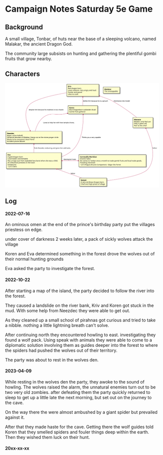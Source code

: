 Campaign Notes Saturday 5e Game
===============================

Background
----------
 A small village, Tonbar, of huts near the base of a sleeping volcano, named Malakar, the ancient Dragon God.

 The community large subsists on hunting and gathering the plentiful gombi fruits that grow nearby.

Characters
----------

![](dnd-5e-traas-2022.svg)
<!--
```plantuml
@startuml dnd-5e-traas-2022

rectangle aaron [
**Neezdec**
Hyper active kobold
Fanatical devotee of Malakar. Hangs out at the stone prayer circle
Wants to be everyone's best friend
Accident prone laborer
]

rectangle miriam [
**Kriv**
Red dragon born
Loves violence, Very angry and loud.
Hunter and guard
Likes to cook.
]

rectangle mady [
**Koren**
Blue Dragonborn outlander druid
Gombi fruit gatherer
]

rectangle chief [
**Walaki**
A very old Brass Dragon born.
Chief and High priest of village
]

rectangle prince [
**Wanana**
Walaki's Red only son
Only 4 years old
Heir to the chief
]

rectangle trader [
**Cornwallis Meridian**
Gnome Sailor
He comes to Tonbar once a month to trade gombi fruits and local trade goods.
Traveling merchant
~Lvl 5 Rogue (Arcane Companion) - Edgar the Ferret
]

rectangle priestess [
**Eva**
A gold dragon born
Local healer and herbalist
Has a huge scar from exploded lava burst when she was a child.
An influential priestess in the town
Isolationist
~Lvl 5 Cleric
]

rectangle malakar [
**Malakar**
The Unstoppable
]

prince <-- chief  : father
priestess <-- chief : father
priestess <-> trader: ideological rivals.
aaron <-- miriam : despise him because his madness is too chaotic
miriam <-- mady  : dislike him because he is a grouch
aaron <-- priestess : finds Neezdec endearing and gives him odd tasks.
mady <-- priestess : Thinks you a very capable
miriam <-- prince : Dismissive role model
mady <-- aaron  : Loves to help her with here temple chores.

@enduml
```
-->

Log
---

#### 2022-07-16
An ominous omen at the end of the prince's birthday party put the villages priestess on edge.

under cover of darkness 2 weeks later, a pack of sickly wolves attack the village

Koren and Eva determined something in the forest drove the wolves out of their normal hunting grounds

Eva asked the party to investigate the forest.

#### 2022-10-22

After starting a map of the island, the party decided to follow the river into the forest.

They caused a landslide on the river bank, Kriv and Koren got stuck in the mud.
With some help from Neezdec they were able to get out.

As they cleaned up a small school of pirahnas got curious and tried to take a nibble. nothing a little
lightning breath can't solve.

After continuing north they encountered howling to east. investigating they found
a wolf pack. Using speak with animals they were able to come to a diplomatic solution
involving them as guides deeper into the forest to where the spiders had pushed
the wolves out of their territory.

The party was about to rest in the wolves den.

#### 2023-04-09
While resting in the wolves den the party, they awoke to the sound of howling.
The wolves raised the alarm, the unnatural enemies turn out to be two very old zombies.
after defeating them the party quickly returned to sleep to get up a little late the next
morning, but set out on the journey to the cave.

On the way there the were almost ambushed by a giant spider but prevailed against it.

After that they made haste for the cave. Getting there the wolf guides told Koren that they
smelled spiders and fouler things deep within the earth. Then they wished them luck on their hunt.

#### 20xx-xx-xx
